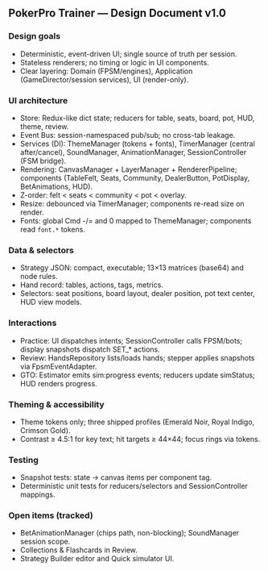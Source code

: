 ## PokerPro Trainer — Design Document v1.0

### Design goals
- Deterministic, event-driven UI; single source of truth per session.
- Stateless renderers; no timing or logic in UI components.
- Clear layering: Domain (FPSM/engines), Application (GameDirector/session services), UI (render-only).

### UI architecture
- Store: Redux-like dict state; reducers for table, seats, board, pot, HUD, theme, review.
- Event Bus: session-namespaced pub/sub; no cross-tab leakage.
- Services (DI): ThemeManager (tokens + fonts), TimerManager (central after/cancel), SoundManager, AnimationManager, SessionController (FSM bridge).
- Rendering: CanvasManager + LayerManager + RendererPipeline; components (TableFelt, Seats, Community, DealerButton, PotDisplay, BetAnimations, HUD).
- Z-order: felt < seats < community < pot < overlay.
- Resize: debounced via TimerManager; components re-read size on render.
- Fonts: global Cmd -/= and 0 mapped to ThemeManager; components read `font.*` tokens.

### Data & selectors
- Strategy JSON: compact, executable; 13×13 matrices (base64) and node rules.
- Hand record: tables, actions, tags, metrics.
- Selectors: seat positions, board layout, dealer position, pot text center, HUD view models.

### Interactions
- Practice: UI dispatches intents; SessionController calls FPSM/bots; display snapshots dispatch SET_* actions.
- Review: HandsRepository lists/loads hands; stepper applies snapshots via FpsmEventAdapter.
- GTO: Estimator emits sim:progress events; reducers update simStatus; HUD renders progress.

### Theming & accessibility
- Theme tokens only; three shipped profiles (Emerald Noir, Royal Indigo, Crimson Gold).
- Contrast ≥ 4.5:1 for key text; hit targets ≥ 44×44; focus rings via tokens.

### Testing
- Snapshot tests: state → canvas items per component tag.
- Deterministic unit tests for reducers/selectors and SessionController mappings.

### Open items (tracked)
- BetAnimationManager (chips path, non-blocking); SoundManager session scope.
- Collections & Flashcards in Review.
- Strategy Builder editor and Quick simulator UI.


